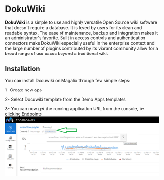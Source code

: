 # DokuWiki
**DokuWiki** is a simple to use and highly versatile Open Source wiki software that doesn't require a database. It is loved by users for its clean and readable syntax. The ease of maintenance, backup and integration makes it an administrator's favorite. Built in access controls and authentication connectors make DokuWiki especially useful in the enterprise context and the large number of plugins contributed by its vibrant community allow for a broad range of use cases beyond a traditional wiki. 


## Installation

You can install Docuwiki on Magalix through few simple steps:

1- Create new app

2- Select Docuwiki template from the Demo Apps templates

3- You can now get the running application URL from the console, by clicking Endpoints 
![Application Endpoints](../../docs/resources/mgx_endpoint.png "Application Endpoints")
